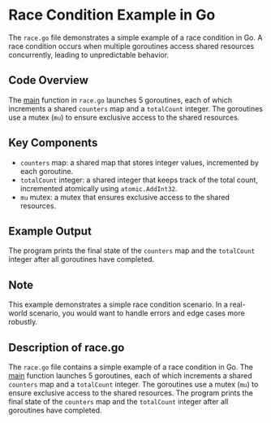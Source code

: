 # Race Condition Example in Go

The `race.go` file demonstrates a simple example of a race condition in Go. A race condition occurs when multiple goroutines access shared resources concurrently, leading to unpredictable behavior.

## Code Overview

The [main](https://github.com/Sgudkov/race/race.go:9:0-34:1) function in `race.go` launches 5 goroutines, each of which increments a shared `counters` map and a `totalCount` integer. The goroutines use a mutex (`mu`) to ensure exclusive access to the shared resources.

## Key Components

* `counters` map: a shared map that stores integer values, incremented by each goroutine.
* `totalCount` integer: a shared integer that keeps track of the total count, incremented atomically using `atomic.AddInt32`.
* `mu` mutex: a mutex that ensures exclusive access to the shared resources.

## Example Output

The program prints the final state of the `counters` map and the `totalCount` integer after all goroutines have completed.

## Note

This example demonstrates a simple race condition scenario. In a real-world scenario, you would want to handle errors and edge cases more robustly.

## Description of race.go

The `race.go` file contains a simple example of a race condition in Go. The [main](https://github.com/Sgudkov/race/race.go:9:0-34:1) function launches 5 goroutines, each of which increments a shared `counters` map and a `totalCount` integer. The goroutines use a mutex (`mu`) to ensure exclusive access to the shared resources. The program prints the final state of the `counters` map and the `totalCount` integer after all goroutines have completed.